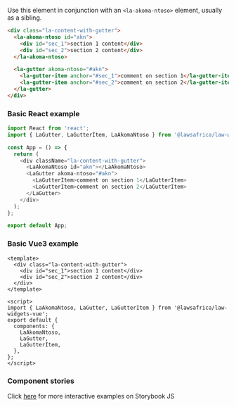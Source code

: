 Use this element in conjunction with an `<la-akoma-ntoso>` element, usually as a sibling.

```html
<div class="la-content-with-gutter">
  <la-akoma-ntoso id="akn">
    <div id="sec_1">section 1 content</div>
    <div id="sec_2">section 2 content</div>
  </la-akoma-ntoso>

  <la-gutter akoma-ntoso="#akn">
    <la-gutter-item anchor="#sec_1">comment on section 1</la-gutter-item>
    <la-gutter-item anchor="#sec_2">comment on section 2</la-gutter-item>
  </la-gutter>
</div>
```

### Basic React example

```js
import React from 'react';
import { LaGutter, LaGutterItem, LaAkomaNtoso } from '@lawsafrica/law-widgets-react';

const App = () => {
  return (
    <div className="la-content-with-gutter">
      <LaAkomaNtoso id="akn"></LaAkomaNtoso>
      <LaGutter akoma-ntoso="#akn">
        <LaGutterItem>comment on section 1</LaGutterItem>
        <LaGutterItem>comment on section 2</LaGutterItem>
      </LaGutter>
    </div>
  );
};

export default App;
```

### Basic Vue3 example

```vue
<template>
  <div class="la-content-with-gutter">
    <div id="sec_1">section 1 content</div>
    <div id="sec_2">section 2 content</div>
  </div>
</template>

<script>
import { LaAkomaNtoso, LaGutter, LaGutterItem } from '@lawsafrica/law-widgets-vue';
export default {
  components: {
    LaAkomaNtoso,
    LaGutter,
    LaGutterItem,
  },
};
</script>
```

### Component stories

Click [here](https://laws.africa/la-web-components/?path=/docs/library-la-gutter--basic-usage) for more interactive examples on Storybook JS
